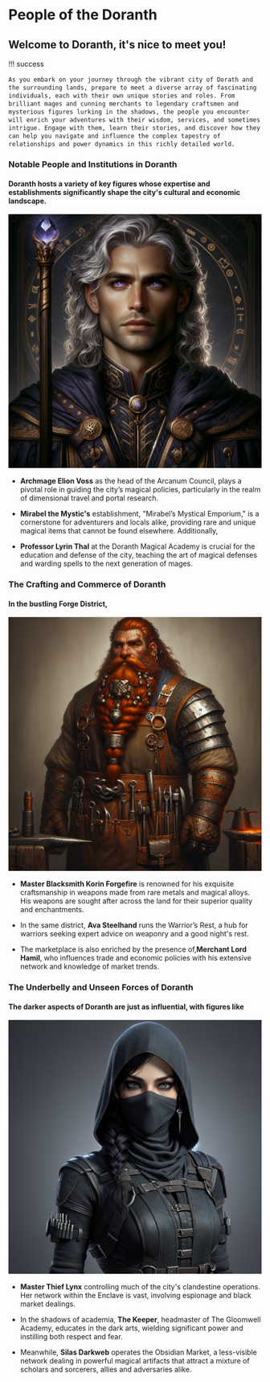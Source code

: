 # People of the Doranth

## Welcome to Doranth, it's nice to meet you!

!!! success 

    As you embark on your journey through the vibrant city of Dorath and the surrounding lands, prepare to meet a diverse array of fascinating individuals, each with their own unique stories and roles. From brilliant mages and cunning merchants to legendary craftsmen and mysterious figures lurking in the shadows, the people you encounter will enrich your adventures with their wisdom, services, and sometimes intrigue. Engage with them, learn their stories, and discover how they can help you navigate and influence the complex tapestry of relationships and power dynamics in this richly detailed world.


### Notable People and Institutions in Doranth

#### Doranth hosts a variety of key figures whose expertise and establishments significantly shape the city's cultural and economic landscape. 

![Archmage Elion Voss](assets/archmage.png)

- **Archmage Elion Voss** as the head of the Arcanum Council, plays a pivotal role in guiding the city’s magical policies, particularly in the realm of dimensional travel and portal research. 

- **Mirabel the Mystic's** establishment, "Mirabel’s Mystical Emporium," is a cornerstone for adventurers and locals alike, providing rare and unique magical items that cannot be found elsewhere. Additionally, 

- **Professor Lyrin Thal** at the Doranth Magical Academy is crucial for the education and defense of the city, teaching the art of magical defenses and warding spells to the next generation of mages.

### The Crafting and Commerce of Doranth

#### In the bustling Forge District, 

![Master Blacksmith Korin ForgeFire](assets/Master_Blacksmith_Korin_Forgefire.png)

- **Master Blacksmith Korin Forgefire** is renowned for his exquisite craftsmanship in weapons made from rare metals and magical alloys. His weapons are sought after across the land for their superior quality and enchantments. 

- In the same district, **Ava Steelhand** runs the Warrior’s Rest, a hub for warriors seeking expert advice on weaponry and a good night's rest. 

- The marketplace is also enriched by the presence of,**Merchant Lord Hamil**, who influences trade and economic policies with his extensive network and knowledge of market trends.

### The Underbelly and Unseen Forces of Doranth

#### The darker aspects of Doranth are just as influential, with figures like 

![Master Thief Lynx](assets/Master_Thief_Lynx.png) 

- **Master Thief Lynx** controlling much of the city's clandestine operations. Her network within the Enclave is vast, involving espionage and black market dealings. 

- In the shadows of academia, **The Keeper**, headmaster of The Gloomwell Academy, educates in the dark arts, wielding significant power and instilling both respect and fear. 

- Meanwhile, **Silas Darkweb** operates the Obsidian Market, a less-visible network dealing in powerful magical artifacts that attract a mixture of scholars and sorcerers, allies and adversaries alike.

